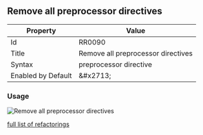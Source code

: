 ## Remove all preprocessor directives

| Property | Value |
| -------- | ----- |
| Id | RR0090 |
| Title | Remove all preprocessor directives |
| Syntax | preprocessor directive |
| Enabled by Default | &\#x2713; |

### Usage

![Remove all preprocessor directives](../../images/refactorings/RemoveAllPreprocessorDirectives.png)

[full list of refactorings](Refactorings.md)